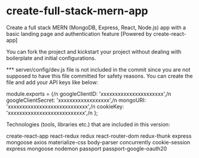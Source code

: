 # create-full-stack-mern-app
Create a full stack MERN (MongoDB, Express, React, Node.js) app with a basic landing page and authentication feature [Powered by create-react-app]

You can fork the project and kickstart your project without dealing with boilerplate and initial configurations.

*** server/config/dev.js file is not included in the commit since you are not supposed to have this file committed for safety reasons. 
You can create the file and add your API keys like below:

module.exports = {/n
    googleClientID: 'xxxxxxxxxxxxxxxxxxxxxx',/n
    googleClientSecret: 'xxxxxxxxxxxxxxxxxx',/n
    mongoURI: 'xxxxxxxxxxxxxxxxxxxxxxxxxxxx',/n
    cookieKey: 'xxxxxxxxxxxxxxxxxxxxxxxxxxx',/n
};

Technologies (tools, libraries etc.) that are included in this version:

create-react-app
react-redux
redux
react-router-dom
redux-thunk
express
mongoose
axios
materialize-css
body-parser
concurrently
cookie-session
express
mongoose
nodemon
passport
passport-google-oauth20
